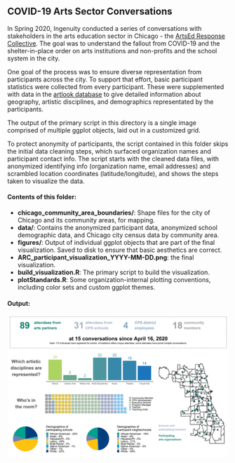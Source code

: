 ## COVID-19 Arts Sector Conversations

In Spring 2020, Ingenuity conducted a series of conversations with stakeholders in the arts education sector in Chicago - the [ArtsEd Response Collective](https://www.ingenuity-inc.org/home/arc/). The goal was to understand the fallout from COVID-19 and the shelter-in-place order on arts institutions and non-profits and the school system in the city.

One goal of the process was to ensure diverse representation from participants across the city. To support that effort, basic participant statistics were collected from every participant. These were supplemented with data in the [artlook database](https://chicago.artlookmap.com) to give detailed information about geography, artistic disciplines, and demographics representated by the participants.

The output of the primary script in this directory is a single image comprised of multiple ggplot objects, laid out in a customized grid.

To protect anonymity of participants, the script contained in this folder skips the initial data cleaning steps, which surfaced organization names and participant contact info. The script starts with the cleaned data files, with anonymized identifying info (organization name, email addresses) and scrambled location coordinates (latitude/longitude), and shows the steps taken to visualize the data.

#### Contents of this folder:
 + **chicago_community_area_boundaries/**: Shape files for the city of Chicago and its community areas, for mapping.
 + **data/**: Contains the anonymized participant data, anonymized school demographic data, and Chicago city census data by community area.
 + **figures/**: Output of individual ggplot objects that are part of the final visualization. Saved to disk to ensure that basic aesthetics are correct.
 + **ARC_participant_visualization_YYYY-MM-DD.png**: the final visualization.
 + **build_visualization.R**: The primary script to build the visualization.
 + **plotStandards.R**: Some organization-internal plotting conventions, including color sets and custom ggplot themes.
 
 #### Output:
 
 ![Participants in the Spring 2020 Ingenuity ArtsEd Response Collective](ARC_participant_visualization_2020-06-06.png?raw=true)

